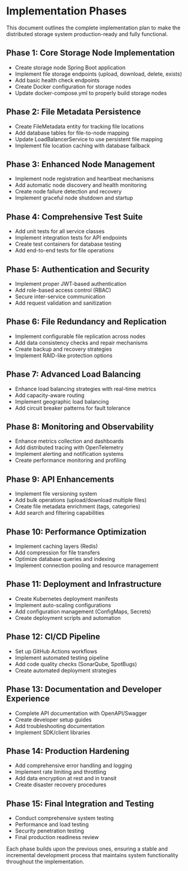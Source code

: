 # Implementation Phases

This document outlines the complete implementation plan to make the distributed storage system production-ready and fully functional.

## Phase 1: Core Storage Node Implementation
- Create storage node Spring Boot application
- Implement file storage endpoints (upload, download, delete, exists)
- Add basic health check endpoints
- Create Docker configuration for storage nodes
- Update docker-compose.yml to properly build storage nodes

## Phase 2: File Metadata Persistence
- Create FileMetadata entity for tracking file locations
- Add database tables for file-to-node mapping
- Update LoadBalancerService to use persistent file mapping
- Implement file location caching with database fallback

## Phase 3: Enhanced Node Management
- Implement node registration and heartbeat mechanisms
- Add automatic node discovery and health monitoring
- Create node failure detection and recovery
- Implement graceful node shutdown and startup

## Phase 4: Comprehensive Test Suite
- Add unit tests for all service classes
- Implement integration tests for API endpoints
- Create test containers for database testing
- Add end-to-end tests for file operations

## Phase 5: Authentication and Security
- Implement proper JWT-based authentication
- Add role-based access control (RBAC)
- Secure inter-service communication
- Add request validation and sanitization

## Phase 6: File Redundancy and Replication
- Implement configurable file replication across nodes
- Add data consistency checks and repair mechanisms
- Create backup and recovery strategies
- Implement RAID-like protection options

## Phase 7: Advanced Load Balancing
- Enhance load balancing strategies with real-time metrics
- Add capacity-aware routing
- Implement geographic load balancing
- Add circuit breaker patterns for fault tolerance

## Phase 8: Monitoring and Observability
- Enhance metrics collection and dashboards
- Add distributed tracing with OpenTelemetry
- Implement alerting and notification systems
- Create performance monitoring and profiling

## Phase 9: API Enhancements
- Implement file versioning system
- Add bulk operations (upload/download multiple files)
- Create file metadata enrichment (tags, categories)
- Add search and filtering capabilities

## Phase 10: Performance Optimization
- Implement caching layers (Redis)
- Add compression for file transfers
- Optimize database queries and indexing
- Implement connection pooling and resource management

## Phase 11: Deployment and Infrastructure
- Create Kubernetes deployment manifests
- Implement auto-scaling configurations
- Add configuration management (ConfigMaps, Secrets)
- Create deployment scripts and automation

## Phase 12: CI/CD Pipeline
- Set up GitHub Actions workflows
- Implement automated testing pipeline
- Add code quality checks (SonarQube, SpotBugs)
- Create automated deployment strategies

## Phase 13: Documentation and Developer Experience
- Complete API documentation with OpenAPI/Swagger
- Create developer setup guides
- Add troubleshooting documentation
- Implement SDK/client libraries

## Phase 14: Production Hardening
- Add comprehensive error handling and logging
- Implement rate limiting and throttling
- Add data encryption at rest and in transit
- Create disaster recovery procedures

## Phase 15: Final Integration and Testing
- Conduct comprehensive system testing
- Performance and load testing
- Security penetration testing
- Final production readiness review

Each phase builds upon the previous ones, ensuring a stable and incremental development process that maintains system functionality throughout the implementation.